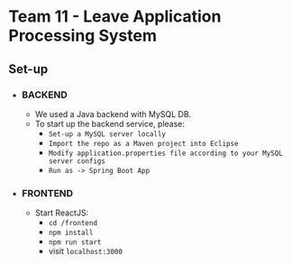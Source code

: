 # Team 11 - Leave Application Processing System

## Set-up

- ### BACKEND
  - We used a Java backend with MySQL DB.
  - To start up the backend service, please:
    - `Set-up a MySQL server locally`
    - `Import the repo as a Maven project into Eclipse`
    - `Modify application.properties file according to your MySQL server configs`
    - `Run as -> Spring Boot App`

- ### FRONTEND
  - Start ReactJS:
    - `cd /frontend`
    - `npm install`
    - `npm run start`
    - visit `localhost:3000`
